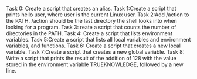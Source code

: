 Task 0: Create a script that creates an alias.
Task 1:Create a script that prints hello user, where user is the current Linux user.
Task 2:Add /action to the PATH. /action should be the last directory the shell looks into when looking for a program.
Task 3: reate a script that counts the number of directories in the PATH.
Task 4: Create a script that lists environment variables.
Task 5:Create a script that lists all local variables and environment variables, and functions.
Task 6: Create a script that creates a new local variable.
Task 7:Create a script that creates a new global variable.
Task 8: Write a script that prints the result of the addition of 128 with the value stored in the environment variable TRUEKNOWLEDGE, followed by a new line.
